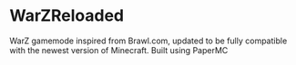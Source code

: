 # WarZReloaded
WarZ gamemode inspired from Brawl.com, updated to be fully compatible with the newest version of Minecraft. Built using PaperMC
